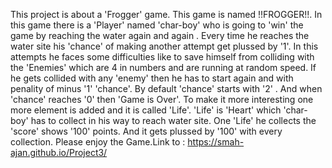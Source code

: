 This project is about a 'Frogger' game. This game is named !!FROGGER!!. In this game there is a 'Player' named 'char-boy' who is going to 'win' the game by reaching the water again and again . Every time he reaches the water site  his 'chance' of making another attempt get plussed by '1'. In this attempts he faces some difficulties like to save himself from colliding with the 'Enemies' which are 4 in numbers and are running at random speed. If he gets collided with any 'enemy' then he has to start again and with penality of minus '1' 'chance'. By default  'chance' starts with '2' . And when 'chance' reaches '0' then 'Game is Over'. To make it more interesting one more element is added and it is called 'Life'. 'Life' is 'Heart' which 'char-boy' has to collect in his way to reach water site. One 'Life' he collects the 'score' shows '100' points. And it gets plussed by '100'  with every collection. Please enjoy the Game.Link to : https://smah-ajan.github.io/Project3/

